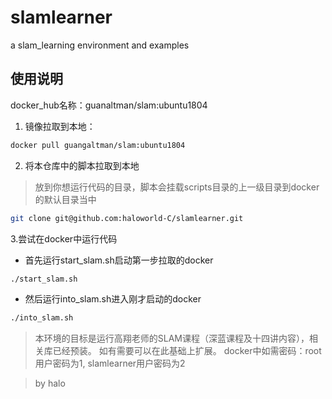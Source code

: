 # slamlearner
a slam_learning environment and examples 

## 使用说明
docker_hub名称：guanaltman/slam:ubuntu1804
1. 镜像拉取到本地：
```bash
docker pull guangaltman/slam:ubuntu1804
```
2. 将本仓库中的脚本拉取到本地
> 放到你想运行代码的目录，脚本会挂载scripts目录的上一级目录到docker的默认目录当中
```bash
git clone git@github.com:haloworld-C/slamlearner.git
```
3.尝试在docker中运行代码
- 首先运行start_slam.sh启动第一步拉取的docker 
```bash
./start_slam.sh
```
- 然后运行into_slam.sh进入刚才启动的docker
```bash
./into_slam.sh
```
> 本环境的目标是运行高翔老师的SLAM课程（深蓝课程及十四讲内容），相关库已经预装。
> 如有需要可以在此基础上扩展。
> docker中如需密码：root用户密码为1, slamlearner用户密码为2

> by halo
